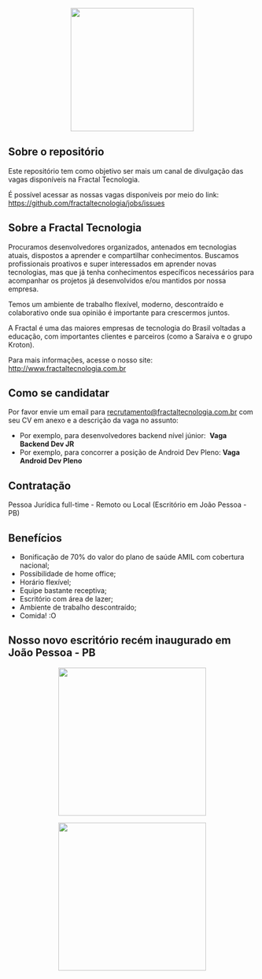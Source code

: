 <p align="center"><img src="http://fractaltecnologia.com.br/wp-content/uploads/2017/08/logo.png" height="250px"/></p>

## Sobre o repositório

Este repositório tem como objetivo ser mais um canal de divulgação das vagas disponíveis na Fractal Tecnologia. 

É possível acessar as nossas vagas disponíveis por meio do link:
https://github.com/fractaltecnologia/jobs/issues


## Sobre a Fractal Tecnologia
Procuramos desenvolvedores organizados, antenados em tecnologias atuais, dispostos a aprender e compartilhar conhecimentos. Buscamos profissionais proativos e super interessados em aprender novas tecnologias, mas que já tenha conhecimentos específicos necessários para acompanhar os projetos já desenvolvidos e/ou mantidos por nossa empresa.

Temos um ambiente de trabalho flexível, moderno, descontraído e colaborativo onde sua opinião é importante para crescermos juntos.

A Fractal é uma das maiores empresas de tecnologia do Brasil voltadas a educação, com importantes clientes e parceiros (como a Saraiva e o grupo Kroton). 

Para mais informações, acesse o nosso site:
http://www.fractaltecnologia.com.br

## Como se candidatar

Por favor envie um email para recrutamento@fractaltecnologia.com.br com seu CV em anexo e a descrição da vaga no assunto:
- Por exemplo, para desenvolvedores backend nível júnior:  **Vaga Backend Dev JR**
- Por exemplo, para concorrer a posição de Android Dev Pleno:  **Vaga Android Dev Pleno**

## Contratação

Pessoa Jurídica full-time - Remoto ou Local (Escritório em João Pessoa - PB)

## Benefícios

- Bonificação de 70% do valor do plano de saúde AMIL com cobertura nacional;
- Possibilidade de home office;
- Horário flexível;
- Equipe bastante receptiva;
- Escritório com área de lazer;
- Ambiente de trabalho descontraído;
- Comida! :O

## Nosso novo escritório recém inaugurado em João Pessoa - PB

<p align="center"><img src="https://lh3.googleusercontent.com/d10RJZ9GTy2MnVAW0q0joXYQ1nb2NvKGyZo23EulcLG2TA9aDaHIcS3emAUv7Xg_C9pu6KKnLxK-6w-R-qKoQrxNZ87QmGDRhqy06GbaJc0ZNHbZak8QTF9glkWKZj3dBnQelrC5Ca0=w1311-h983-no" height="300px"/></p>

<p align="center"><img src="https://lh3.googleusercontent.com/llutsq0zUyEUmEy1QJXJm1fKO_J9iKkvyqwP9NHwoOfZCvC71J72QQKZQ7QWEy-KHhzD-HMfqqgbvBKdtLG_qgFRjgnvW8cd7fXGzi34SItJJZAjz4iBaDjUKw0m7hUllebR7aJA-44=w1311-h983-no" height="300px"/></p>
